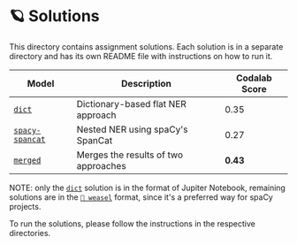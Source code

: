 # 🪐 Solutions

This directory contains assignment solutions. Each solution is in a separate directory and has its own README file with instructions on how to run it.

| Model | Description | Codalab Score |
| --- | --- | --- |
| [`dict`](dict) | Dictionary-based flat NER approach | 0.35 |
| [`spacy-spancat`](spacy-spancat) | Nested NER using spaCy's SpanCat | 0.27 |
| [`merged`](merged) | Merges the results of two approaches | **0.43** |

NOTE: only the [`dict`](dict) solution is in the format of Jupiter Notebook,
remaining solutions are in the [`🦦 weasel`](https://github.com/explosion/weasel) format, since it's a preferred way for spaCy projects.

To run the solutions, please follow the instructions in the respective directories.
